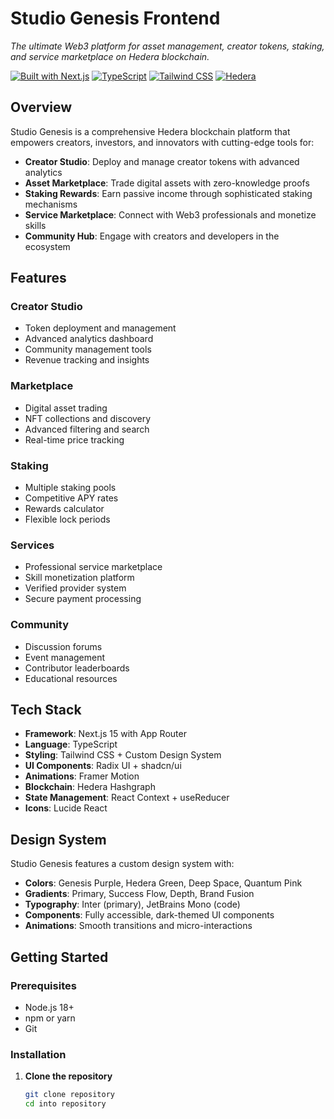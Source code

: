 # Studio Genesis Frontend

*The ultimate Web3 platform for asset management, creator tokens, staking, and service marketplace on Hedera blockchain.*

[![Built with Next.js](https://img.shields.io/badge/Built%20with-Next.js%2015-black?style=for-the-badge&logo=next.js)](https://nextjs.org/)
[![TypeScript](https://img.shields.io/badge/TypeScript-007ACC?style=for-the-badge&logo=typescript&logoColor=white)](https://www.typescriptlang.org/)
[![Tailwind CSS](https://img.shields.io/badge/Tailwind_CSS-38B2AC?style=for-the-badge&logo=tailwind-css&logoColor=white)](https://tailwindcss.com/)
[![Hedera](https://img.shields.io/badge/Hedera-000000?style=for-the-badge&logo=hedera&logoColor=white)](https://hedera.com/)

## Overview

Studio Genesis is a comprehensive Hedera blockchain platform that empowers creators, investors, and innovators with cutting-edge tools for:

- **Creator Studio**: Deploy and manage creator tokens with advanced analytics
- **Asset Marketplace**: Trade digital assets with zero-knowledge proofs
- **Staking Rewards**: Earn passive income through sophisticated staking mechanisms
- **Service Marketplace**: Connect with Web3 professionals and monetize skills
- **Community Hub**: Engage with creators and developers in the ecosystem

## Features

### Creator Studio
- Token deployment and management
- Advanced analytics dashboard
- Community management tools
- Revenue tracking and insights

### Marketplace
- Digital asset trading
- NFT collections and discovery
- Advanced filtering and search
- Real-time price tracking

### Staking
- Multiple staking pools
- Competitive APY rates
- Rewards calculator
- Flexible lock periods

### Services
- Professional service marketplace
- Skill monetization platform
- Verified provider system
- Secure payment processing

### Community
- Discussion forums
- Event management
- Contributor leaderboards
- Educational resources

## Tech Stack

- **Framework**: Next.js 15 with App Router
- **Language**: TypeScript
- **Styling**: Tailwind CSS + Custom Design System
- **UI Components**: Radix UI + shadcn/ui
- **Animations**: Framer Motion
- **Blockchain**: Hedera Hashgraph
- **State Management**: React Context + useReducer
- **Icons**: Lucide React

## Design System

Studio Genesis features a custom design system with:

- **Colors**: Genesis Purple, Hedera Green, Deep Space, Quantum Pink
- **Gradients**: Primary, Success Flow, Depth, Brand Fusion
- **Typography**: Inter (primary), JetBrains Mono (code)
- **Components**: Fully accessible, dark-themed UI components
- **Animations**: Smooth transitions and micro-interactions

## Getting Started

### Prerequisites

- Node.js 18+ 
- npm or yarn
- Git

### Installation

1. **Clone the repository**
   ```bash
   git clone repository
   cd into repository